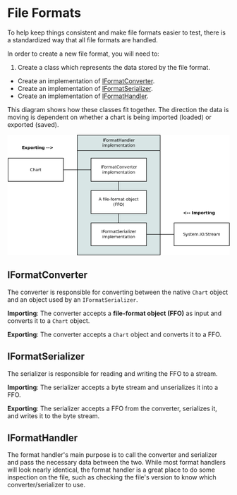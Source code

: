 # File Formats

To help keep things consistent and make file formats easier to test, there is a standardized way that all file formats are handled.

In order to create a new file format, you will need to:

1. Create a class which represents the data stored by the file format.
- Create an implementation of [IFormatConverter](IFormatConverter.cs).
- Create an implementation of [IFormatSerializer](IFormatSerializer.cs).
- Create an implementation of [IFormatHandler](IFormatHandler.cs).

This diagram shows how these classes fit together. The direction the data is moving is dependent on whether a chart is being imported (loaded) or exported (saved).

![](diagram.png)

## IFormatConverter

The converter is responsible for converting between the native `Chart` object and an object used by an `IFormatSerializer`.

**Importing**: The converter accepts a **file-format object (FFO)** as input and converts it to a `Chart` object.

**Exporting**: The converter accepts a `Chart` object and converts it to a FFO.

## IFormatSerializer

The serializer is responsible for reading and writing the FFO to a stream.

**Importing**: The serializer accepts a byte stream and unserializes it into a FFO.

**Exporting**: The serializer accepts a FFO from the converter, serializes it, and writes it to the byte stream.

## IFormatHandler

The format handler's main purpose is to call the converter and serializer and pass the necessary data between the two. While most format handlers will look nearly identical, the format handler is a great place to do some inspection on the file, such as checking the file's version to know which converter/serializer to use.